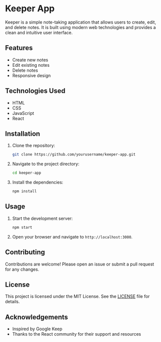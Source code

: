 # Keeper App

Keeper is a simple note-taking application that allows users to create, edit, and delete notes. It is built using modern web technologies and provides a clean and intuitive user interface.

## Features

- Create new notes
- Edit existing notes
- Delete notes
- Responsive design

## Technologies Used

- HTML
- CSS
- JavaScript
- React

## Installation

1. Clone the repository:
    ```bash
    git clone https://github.com/yourusername/keeper-app.git
    ```
2. Navigate to the project directory:
    ```bash
    cd keeper-app
    ```
3. Install the dependencies:
    ```bash
    npm install
    ```

## Usage

1. Start the development server:
    ```bash
    npm start
    ```
2. Open your browser and navigate to `http://localhost:3000`.

## Contributing

Contributions are welcome! Please open an issue or submit a pull request for any changes.

## License

This project is licensed under the MIT License. See the [LICENSE](LICENSE) file for details.

## Acknowledgements

- Inspired by Google Keep
- Thanks to the React community for their support and resources
